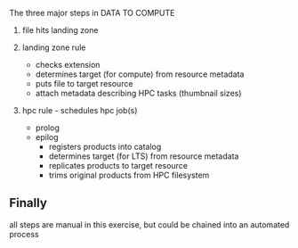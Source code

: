 The three major steps in DATA TO COMPUTE

1. file hits landing zone


2. landing zone rule
   - checks extension
   - determines target (for compute) from resource metadata 
   - puts file to target resource 
   - attach metadata describing HPC tasks (thumbnail sizes)

3. hpc rule - schedules hpc job(s)
   - prolog
   - epilog
      * registers products into catalog
      * determines target (for LTS) from resource metadata
      * replicates products to target resource 
      * trims original products from HPC filesystem
      
Finally
---
all steps are manual in this exercise, but could be chained 
into an automated process
